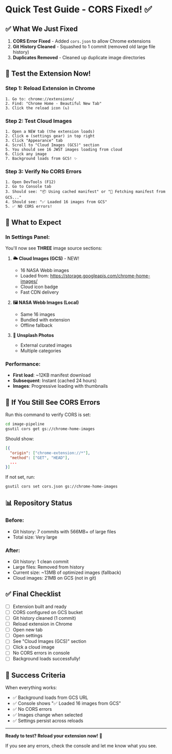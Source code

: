 # Quick Test Guide - CORS Fixed! ✅

## ✅ What We Just Fixed

1. **CORS Error Fixed** - Added `cors.json` to allow Chrome extensions
2. **Git History Cleaned** - Squashed to 1 commit (removed old large file history)
3. **Duplicates Removed** - Cleaned up duplicate image directories

## 🚀 Test the Extension Now!

### Step 1: Reload Extension in Chrome

```
1. Go to: chrome://extensions/
2. Find: "Chrome Home - Beautiful New Tab"
3. Click the reload icon (↻)
```

### Step 2: Test Cloud Images

```
1. Open a NEW tab (the extension loads)
2. Click ⚙️ (settings gear) in top right
3. Click "Appearance" tab
4. Scroll to "Cloud Images (GCS)" section
5. You should see 16 JWST images loading from cloud
6. Click any image
7. Background loads from GCS! ✨
```

### Step 3: Verify No CORS Errors

```
1. Open DevTools (F12)
2. Go to Console tab
3. Should see: "📦 Using cached manifest" or "🔄 Fetching manifest from GCS..."
4. Should see: "✅ Loaded 16 images from GCS"
5. ✅ NO CORS errors!
```

## 🎯 What to Expect

### In Settings Panel:

You'll now see **THREE** image source sections:

1. **🌥️ Cloud Images (GCS)** - NEW!
   - 16 NASA Webb images
   - Loaded from: https://storage.googleapis.com/chrome-home-images/
   - Cloud icon badge
   - Fast CDN delivery

2. **🖼️ NASA Webb Images (Local)**
   - Same 16 images
   - Bundled with extension
   - Offline fallback

3. **🎨 Unsplash Photos**
   - External curated images
   - Multiple categories

### Performance:
- **First load**: ~12KB manifest download
- **Subsequent**: Instant (cached 24 hours)
- **Images**: Progressive loading with thumbnails

## 🐛 If You Still See CORS Errors

Run this command to verify CORS is set:

```bash
cd image-pipeline
gsutil cors get gs://chrome-home-images
```

Should show:
```json
[{
  "origin": ["chrome-extension://*"],
  "method": ["GET", "HEAD"],
  ...
}]
```

If not set, run:
```bash
gsutil cors set cors.json gs://chrome-home-images
```

## 📊 Repository Status

### Before:
- Git history: 7 commits with 566MB+ of large files
- Total size: Very large

### After:
- Git history: 1 clean commit
- Large files: Removed from history
- Current size: ~13MB of optimized images (fallback)
- Cloud images: 21MB on GCS (not in git)

## ✅ Final Checklist

- [ ] Extension built and ready
- [ ] CORS configured on GCS bucket
- [ ] Git history cleaned (1 commit)
- [ ] Reload extension in Chrome
- [ ] Open new tab
- [ ] Open settings
- [ ] See "Cloud Images (GCS)" section
- [ ] Click a cloud image
- [ ] No CORS errors in console
- [ ] Background loads successfully!

## 🎉 Success Criteria

When everything works:
- ✅ Background loads from GCS URL
- ✅ Console shows "✅ Loaded 16 images from GCS"
- ✅ No CORS errors
- ✅ Images change when selected
- ✅ Settings persist across reloads

---

**Ready to test? Reload your extension now!** 🚀

If you see any errors, check the console and let me know what you see.

